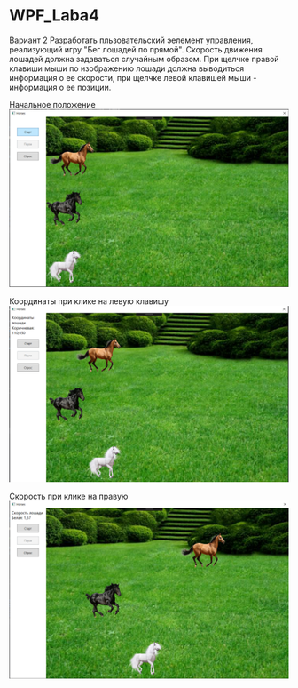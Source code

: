 # WPF_Laba4
Вариант 2
Разработать пльзовательский эелемент управления, реализующий игру "Бег лошадей по прямой". Скорость движения лошадей должна задаваться случайным образом. При щелчке правой клавиши мыши по изображению лошади должна выводиться информация о ее скорости, при щелчке левой клавишей мыши - информация о ее позиции.

Начальное положение
<img src="pic0.PNG">

Координаты при клике на левую клавишу
<img src="pic1.PNG">

Скорость при клике на правую
<img src="pic2.PNG">
